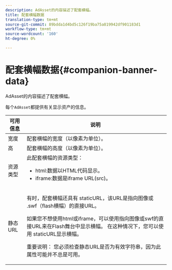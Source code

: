 ```yaml
---
description: AdAsset的内容描述了配套横幅。
title: 配套横幅数据
translation-type: tm+mt
source-git-commit: 89bdda1d4bd5c126f19ba75a819942df901183d1
workflow-type: tm+mt
source-wordcount: '160'
ht-degree: 0%

---
```



# 配套横幅数据{#companion-banner-data}

AdAsset的内容描述了配套横幅。

<!--<a id="section_D730B4FD6FD749E9860B6A07FC110552"></a>-->

每个`AdAsset`都提供有关显示资产的信息。

<table id="table_760C885E2DCA4BE983CC57FDA7BD5B14"> 
 <thead> 
  <tr> 
   <th colname="col1" class="entry"> <b>可用信息  </b></th> 
   <th colname="col2" class="entry"> <b>说明</b> </th> 
  </tr> 
 </thead>
 <tbody> 
  <tr> 
   <td colname="col1"> 宽度 </td> 
   <td colname="col2"> 配套横幅的宽度（以像素为单位）。 </td> 
  </tr> 
  <tr> 
   <td colname="col1"> 高 </td> 
   <td colname="col2"> 配套横幅的高度（以像素为单位）。 </td> 
  </tr> 
  <tr> 
   <td colname="col1"> 资源类型 </td> 
   <td colname="col2">此配套横幅的资源类型： 
    <ul id="ul_A067787FE49E4B6095BE0AC1D447DBB3"> 
     <li id="li_02B7224C67004095B3F6E50FD21E507E">html:数据以HTML代码显示。 </li> 
     <li id="li_5F37E14472424F808C6094F42009E676">iframe:数据是iframe URL(src)。 </li> 
    </ul> </td> 
  </tr> 
  <tr> 
   <td colname="col1"> 静态URL </td> 
   <td colname="col2"> <p>有时，配套横幅还具有<span class="codeph"> staticURL</span>，该URL是指向图像或<span class="codeph"> .swf</span>（flash横幅）的直接URL。 </p> <p>如果您不想使用html或iframe，可以使用指向图像或swf的直接URL来在Flash舞台中显示横幅。 在这种情况下，您可以使用<span class="codeph"> staticURL</span>显示横幅。 </p> <p>重要说明： 您必须检查静态URL是否为有效字符串，因为此属性可能并不总是可用。 </p> </td> 
  </tr> 
 </tbody> 
</table>